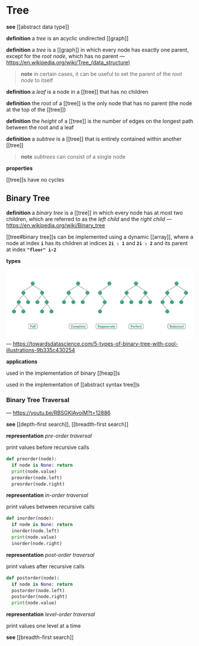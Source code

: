 # Tree

**see** [[abstract data type]]

**definition** a _tree_ is an acyclic undirected [[graph]]

**definition** a _tree_ is a [[graph]] in which every node has exactly one parent, except for the _root node_, which has no parent &mdash; <https://en.wikipedia.org/wiki/Tree_(data_structure)>

> **note** in certain cases, it can be useful to set the parent of the _root node_ to itself

**definition** a _leaf_ is a node in a [[tree]] that has no children

**definition** the _root_ of a [[tree]] is the only node that has no parent (the node at the top of the [[tree]])

**definition** the _height_ of a [[tree]] is the number of edges on the longest path between the root and a leaf

**definition** a _subtree_ is a [[tree]] that is entirely contained within another [[tree]]

> **note** _subtrees_ can consist of a single node

**properties**

[[tree]]s have no cycles

## Binary Tree

**definition** a _binary tree_ is a [[tree]] in which every node has at most two children, which are referred to as the _left child_ and the _right child_ &mdash; <https://en.wikipedia.org/wiki/Binary_tree>

[[tree#binary tree]]s can be implemented using a dynamic [[array]], where a node at index **`i`** has its children at indices **`2i : 1`** and **`2i : 2`** and its parent at index **`"floor" i-2`**

**types**

![](20221004211912.png) &mdash; <https://towardsdatascience.com/5-types-of-binary-tree-with-cool-illustrations-9b335c430254>

**applications**

used in the implementation of binary [[heap]]s

used in the implementation of [[abstract syntax tree]]s

### Binary Tree Traversal

&mdash; <https://youtu.be/RBSGKlAvoiM?t=12886>

**see** [[depth-first search]], [[breadth-first search]]

**representation** _pre-order traversal_

print values before recursive calls

```python
def preorder(node):
  if node is None: return
  print(node.value)
  preorder(node.left)
  preorder(node.right)
```

**representation** _in-order traversal_

print values between recursive calls

```python
def inorder(node):
  if node is None: return
  inorder(node.left)
  print(node.value)
  inorder(node.right)
```

**representation** _post-order traversal_

print values after recursive calls

```python
def postorder(node):
  if node is None: return
  postorder(node.left)
  postorder(node.right)
  print(node.value)
```

**representation** _level-order traversal_

print values one level at a time

**see** [[breadth-first search]]
